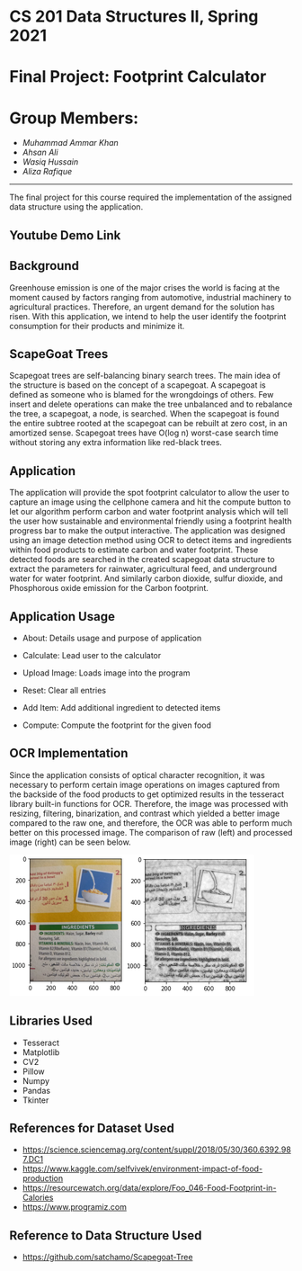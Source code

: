 # CS 201 Data Structures II, Spring 2021
# Final Project: Footprint Calculator
# Group Members:
- _Muhammad Ammar Khan_
- _Ahsan Ali_
- _Wasiq Hussain_
- _Aliza Rafique_
-------

The final project for this course required the implementation of the assigned data structure using the application.

## Youtube Demo Link

## Background

Greenhouse emission is one of the major crises the world is facing at the moment caused by factors ranging from automotive, industrial machinery to agricultural practices. Therefore, an urgent demand for the solution has risen. With this application, we intend to help the user identify the footprint consumption for their products and minimize it. 

## ScapeGoat Trees

Scapegoat trees are self-balancing binary search trees. The main idea of the structure is based on the concept of a scapegoat. A scapegoat is defined as someone who is blamed for the wrongdoings of others. Few insert and delete operations can make the tree unbalanced and to rebalance the tree, a scapegoat, a node, is searched. When the scapegoat is found the entire subtree rooted at the scapegoat can be rebuilt at zero cost, in an amortized sense. Scapegoat trees have O(log n) worst-case search time without storing any extra information like red-black trees. 

## Application

The application will provide the spot footprint calculator to allow the user to capture an image using the cellphone camera and hit the compute button to let our algorithm perform carbon and water footprint analysis which will tell the user how sustainable and environmental friendly using a footprint health progress bar to make the output interactive. The application was designed using an image detection method using OCR to detect items and ingredients within food products to estimate carbon and water footprint. These detected foods are searched in the created scapegoat data structure to extract the parameters for rainwater, agricultural feed, and underground water for water footprint. And similarly carbon dioxide, sulfur dioxide, and Phosphorous oxide emission for the Carbon footprint.

## Application Usage

- About: Details usage and purpose of application
- Calculate: Lead user to the calculator

- Upload Image: Loads image into the program
- Reset: Clear all entries
- Add Item: Add additional ingredient to detected items
- Compute: Compute the footprint for the given food

## OCR Implementation

Since the application consists of optical character recognition, it was necessary to perform certain image operations on images captured from the backside of the food products to get optimized results in the tesseract library built-in functions for OCR. Therefore, the image was processed with resizing, filtering, binarization, and contrast which yielded a better image compared to the raw one, and therefore, the OCR was able to perform much better on this processed image. The comparison of raw (left) and processed image (right) can be seen below.


![alt text](https://github.com/WasiqMemon/dummy-documents/blob/main/comparision.png)


## Libraries Used
- Tesseract
- Matplotlib
- CV2
- Pillow
- Numpy
- Pandas
- Tkinter


## References for Dataset Used

- https://science.sciencemag.org/content/suppl/2018/05/30/360.6392.987.DC1
- https://www.kaggle.com/selfvivek/environment-impact-of-food-production
- https://resourcewatch.org/data/explore/Foo_046-Food-Footprint-in-Calories
- https://www.programiz.com

## Reference to Data Structure Used

- https://github.com/satchamo/Scapegoat-Tree
